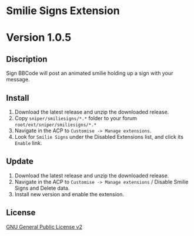 # Smilie Signs Extension
# Version 1.0.5

## Discription
Sign BBCode will post an animated smilie holding up a sign with your message.

## Install
1. Download the latest release and unzip the downloaded release.
2. Copy `sniper/smiliesigns/*.*` folder to your forum `root/ext/sniper/smiliesigns/*.*`
3. Navigate in the ACP to `Customise -> Manage extensions`.
4. Look for `Smilie Signs` under the Disabled Extensions list, and click its `Enable` link.

## Update
1. Download the latest release and unzip the downloaded release.
2. Navigate in the ACP to `Customise -> Manage extensions` / Disable Smilie Signs and Delete data.
4. Install new version and enable the extension.

## License
[GNU General Public License v2](http://opensource.org/licenses/GPL-2.0)
